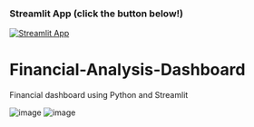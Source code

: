 ### Streamlit App (click the button below!)

[![Streamlit App](https://static.streamlit.io/badges/streamlit_badge_black_white.svg)](https://garrosgong-code-financial-analysis-dashboard-app-pck8kl.streamlitapp.com/)

# Financial-Analysis-Dashboard

Financial dashboard using Python and Streamlit

![image](https://user-images.githubusercontent.com/66699813/193430807-047440e1-9cd5-4aaf-acef-73aefb374bd7.png) 
![image](https://user-images.githubusercontent.com/66699813/193430808-49c83e5c-ffed-4217-be73-e69766359b7e.png)

